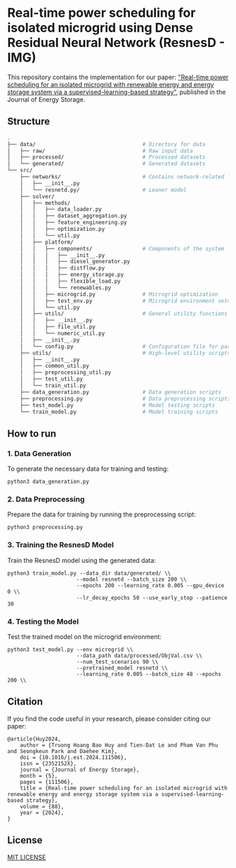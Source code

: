 # Real-time power scheduling for isolated microgrid using Dense Residual Neural Network (ResnesD - IMG)

This repository contains the implementation for our paper: ["Real-time power scheduling for an isolated microgrid with renewable energy and energy storage system via a supervised-learning-based strategy"](https://doi.org/10.1016/j.est.2024.111506), published in the Journal of Energy Storage.

<!-- ## Environment 

- tensorflow: 2.0
- torch: 1.9 -->

<!-- ## Dataset
We opensource in this repository the model used for the ISO-NE test case. Code for ResNetPlus model can be found in /ISO-NE/ResNetPlus_ISONE.py

The dataset contains load and temperature data from 2003 to 2014. -->

## Structure

```bash
.
├── data/                                  # Directory for data
│   ├── raw/                               # Raw input data
│   ├── processed/                         # Processed datasets
│   └── generated/                         # Generated datasets
└── src/
    ├── networks/                          # Contains network-related logic
    │   ├── __init__.py
    │   └── resnetd.py/                    # Leaner model
    ├── solver/
    │   ├── methods/
    │   │   ├── data_loader.py
    │   │   ├── dataset_aggregation.py
    │   │   ├── feature_engineering.py
    │   │   ├── optimization.py
    │   │   └── util.py
    │   ├── platform/
    │   │   ├── components/                # Components of the system
    │   │   │   ├── __init__.py
    │   │   │   ├── diesel_generator.py
    │   │   │   ├── distflow.py
    │   │   │   ├── energy_storage.py
    │   │   │   ├── flexible_load.py
    │   │   │   └── renewables.py
    │   │   ├── microgrid.py               # Microgrid optimization
    │   │   ├── test_env.py                # Microgrid environment setup and management (for testing)
    │   │   └── util.py
    │   ├── utils/                         # General utility functions
    │   │   ├── __init__.py
    │   │   ├── file_util.py
    │   │   └── numeric_util.py
    │   ├── __init__.py
    │   └── config.py                      # Configuration file for parameters
    ├── utils/                             # High-level utility scripts
    │   ├── __init__.py
    │   ├── common_util.py
    │   ├── preprocessing_util.py
    │   ├── test_util.py
    │   └── train_util.py
    ├── data_generation.py                 # Data generation scripts
    ├── preprocessing.py                   # Data preprocessing scripts
    ├── test_model.py                      # Model testing scripts
    └── train_model.py                     # Model training scripts
```


## How to run

### 1. Data Generation
To generate the necessary data for training and testing:

```
python3 data_generation.py
```

### 2. Data Preprocessing
Prepare the data for training by running the preprocessing script:

```
python3 preprocessing.py
```

### 3. Training the ResnesD Model
Train the ResnesD model using the generated data:

```
python3 train_model.py --data_dir data/generated/ \\
                      --model resnetd --batch_size 200 \\
                      --epochs 200 --learning_rate 0.005 --gpu_device 0 \\
                      --lr_decay_epochs 50 --use_early_stop --patience 30
```

### 4. Testing the Model
Test the trained model on the microgrid environment:

```
python3 test_model.py --env microgrid \\
                      --data_path data/processed/ObjVal.csv \\
                      --num_test_scenarios 90 \\
                      --pretrained_model resnetd \\
                      --learning_rate 0.005 --batch_size 48 --epochs 200 \\
```

## Citation
If you find the code useful in your research, please consider citing our paper:
```
@article{Huy2024,
    author = {Truong Hoang Bao Huy and Tien-Dat Le and Pham Van Phu and Seongkeun Park and Daehee Kim},
    doi = {10.1016/j.est.2024.111506},
    issn = {2352152X},
    journal = {Journal of Energy Storage},
    month = {5},
    pages = {111506},
    title = {Real-time power scheduling for an isolated microgrid with renewable energy and energy storage system via a supervised-learning-based strategy},
    volume = {88},
    year = {2024},
}
```
## License
[MIT LICENSE](LICENSE)
